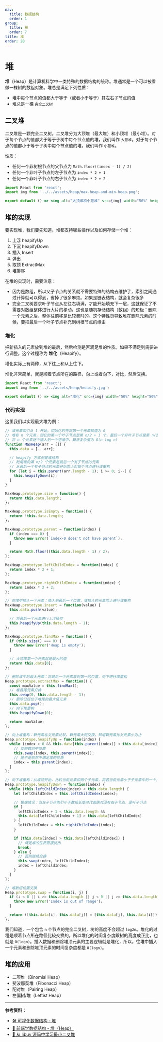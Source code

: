 ```yaml
---
nav:
  title: 数据结构
  order: 1
group:
  title: 树
  order: 7
title: 堆
order: 20
---
```


# 堆

**堆**（Heap）是计算机科学中一类特殊的数据结构的统称。堆通常是一个可以被看做一棵树的数组对象。堆总是满足下列性质：

- 堆中每个节点的值都大于等于（或者小于等于）其左右子节点的值
- 堆总是一棵 `完全二叉树`

## 二叉堆

二叉堆是一颗完全二叉树，二叉堆分为大顶堆（最大堆）和小顶堆（最小堆）。对于每个节点的值都大于等于子树中每个节点值的堆，我们叫作 `大顶堆`。对于每个节点的值都小于等于子树中每个节点值的堆，我们叫作 `小顶堆`。

性质：

- 任何一个非树根节点的父节点为 `Math.floor((index - 1) / 2)`
- 任何一个非叶子节点的左子节点为 `index * 2 + 1`
- 任何一个非叶子节点的右子节点为 `index * 2 + 2`

```jsx | inline
import React from 'react';
import img from '../../assets/heap/max-heap-and-min-heap.png';

export default () => <img alt="大顶堆和小顶堆" src={img} width="50%" height="50%" />;
```

## 堆的实现

要实现堆，我们要先知道，堆都支持哪些操作以及如何存储一个堆：

1. 上浮 heapifyUp
2. 下沉 heapifyDown
3. 插入 Insert
4. 弹出
5. 取顶 ExtractMax
6. 堆排序

在堆的实现时，需要注意：

- 因为是数组，所以父子节点的关系就不需要特殊的结构去维护了，索引之间通过计算就可以得到，省掉了很多麻烦。如果是链表结构，就会复杂很多
- 完全二叉树要求叶子节点从左往右填满，才能开始填充下一层，这就保证了不需要对数组整体进行大片的移动。这也是随机存储结构（数组）的短板：删除一个元素之后，整体往前移是比较费时的。这个特性页导致堆在删除元素的时候，要把最后一个叶子节点补充到树根节点的缘由

### 堆化

把新插入的元素放到堆的最后，然后检测是否满足堆的性质。如果不满足则需要进行调整，这个过程称为 **堆化**（Heapify）。

堆化实际上有两种，从下往上和从上往下。

堆化非常简单，就是顺着节点所在的路径，向上或者向下，对比，然后交换。

```jsx | inline
import React from 'react';
import img from '../../assets/heap/heapify.jpg';

export default () => <img alt="堆化" src={img} width="50%" height="50%" />;
```

### 代码实现

这里我们以实现最大堆为例：

```js
// 堆元素索引从 1 开始，初始化时先将第一个元素赋值为 0
// 堆有 n 个元素，则它的第一个叶子节点是第 n/2 + 1 个，最后一个非叶子节点是第 n/2 个
// 将 n 个元素逐个插入到一个空堆中，算法复杂度为 O(n log n)
function MaxHeap(arr = []) {
  this.data = [...arr];

  // heapify 方式创建堆结构
  // 利用堆的第 n/2 个元素是最后一个有子节点的元素
  // 从最后一个有子节点的元素开始向上对每个节点进行堆重构
  for (let i = this.parent(arr.length - 1); i >= 0; i--) {
    this.heapifyDown(i);
  }
}

MaxHeap.prototype.size = function() {
  return this.data.length;
};

MaxHeap.prototype.isEmpty = function() {
  return !this.data.length;
};

MaxHeap.prototype.parent = function(index) {
  if (index === 0) {
    throw new Error(`index-0 does't not have parent`);
  }

  return Math.floor((this.data.length - 1) / 2);
};

MaxHeap.prototype.leftChildIndex = function(index) {
  return index * 2 + 1;
};

MaxHeap.prototype.rightChildIndex = function(index) {
  return index * 2 + 2;
};

// 向堆中插入一个元素：插入到最后一个位置，堆插入的元素向上进行堆重构
MaxHeap.prototype.insert = function(value) {
  this.data.push(value);

  // 将最后一个元素进行上浮操作
  this.heapifyUp(this.data.length - 1);
};

MaxHeap.prototype.findMax = function() {
  if (this.size() === 0) {
    throw new Error('Heap is empty');
  }

  // 大顶堆第一个元素就是最大的值
  return this.data[0];
};

// 删除堆中的最大元素：将最后一个元素放到第一的位置，向下进行堆重构
Heap.prototype.extractMax = function() {
  const maxValue = this.findMax();
  // 堆首尾元素交换
  this.swap(0, this.data.length - 1);
  // 删除已经位于堆尾的最大值元素
  this.data.pop();
  // 向下堆重构
  this.heapifyDown(0);

  return maxValue;
};

// 向上堆重构：新元素与父元素比较，新元素大则交换，知道新元素比父元素小为止
Heap.prototype.heapifyUp = function(index) {
  while (index > 0 && this.data[this.parent(index)] < this.data[index]) {
    // 交换数组中位置
    this.swap(index, this.parent(index));
    // 是不是依然不满足堆的性质
    index = this.parent(index);
  }
};

// 向下堆重构：从堆顶开始，比较当前元素和两个子元素，将若当前元素小于子元素中的一个，则将当前元素与较大的子元素交换，知道当前元素大于其子元素
Heap.prototype.heapifyDown = function(index) {
  while (this.leftChildIndex(index) < this.data.length) {
    let leftChildIndex = this.leftChildIndex(index);

    // 极端情况：当左子节点索引小于数组长度时代表绝对没有右子节点，是叶子节点
    if (
      leftChildIndex + 1 < this.data.length &&
      this.data[leftChildIndex + 1] > this.data[leftChildIndex]
    ) {
      leftChildIndex = this.rightChildIndex(index);
    }

    if (this.data[index] > this.data[leftChildIndex]) {
      // 满足堆的性质直接挑出
      break;
    } else {
      // 否则继续交换
      this.swap(index, leftChildIndex);
      index = leftChildIndex;
    }
  }
};

// 堆数组位置交换
Heap.prototype.swap = function(i, j) {
  if (i < 0 || i >= this.data.length || j < 0 || j >= this.data.length) {
    throw new Error('Index is out of range');
  }

  return ([this.data[i], this.data[j]] = [this.data[j], this.data[i]]);
};
```

我们知道，一个包含 `n` 个节点的完全二叉树，树的高度不会超过 `log2​n`。堆化的过程是顺着节点所在路径比较交换的，所以堆化的时间复杂度跟树的高度成正比，也就是 `O(logn)`。插入数据和删除堆顶元素的主要逻辑就是堆化，所以，往堆中插入一个元素和删除堆顶元素的时间复杂度都是 `O(logn)`。

## 堆的应用

- 二项堆（Binomial Heap）
- 斐波那契堆（Fibonacci Heap）
- 配对堆（Pairing Heap）
- 左偏树/堆（Leftist Heap）

---

**参考资料：**

- [🛠 可视化数据结构 - 堆](https://visualgo.net/zh/heap)
- [📝 前端学数据结构 - 堆（Heap）](https://boycgit.github.io/ss-heap/)
- [📝 从 libuv 源码中学习最小二叉堆](https://zhuanlan.zhihu.com/p/91715665)
